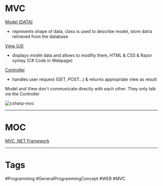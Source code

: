 # MVC

<ins>Model (DATA)</ins>
- represents shape of data, class is used to describe model, store datra retrieved from the database

<ins>View (UI)</ins>
- displays model data and allows to modifiy them, HTML & CSS & Razor syntay (C# Code in Webpage)

<ins>Controller</ins>
- handles user request (GET, POST…) & returns appropriate view as result

Model and View don´t communicate directly with each other.
They only talk vie the Controller

![csharp-mvc](https://i.imgur.com/cZvcYsT.png)

***

# MOC

[MVC .NET Framework](https://github.com/lucasmenke/notes/blob/main/Content/MVC.NET-Framework.md)

***

# Tags

#Programming #GeneralProgrammingConcept #WEB #MVC 

